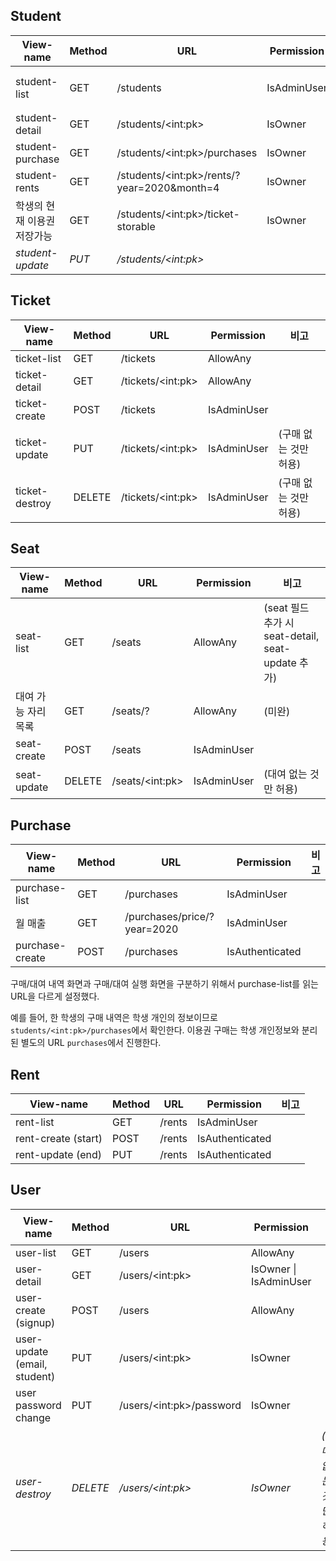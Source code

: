 ## Student

| View-name                   | Method | URL                                            | Permission  | 비고                     |
| --------------------------- | ------ | ---------------------------------------------- | ----------- | ------------------------ |
| student-list                | GET    | /students                                      | IsAdminUser | (create, destroy는 자동) |
| student-detail              | GET    | /students/&lt;int:pk>                          | IsOwner     |                          |
| student-purchase            | GET    | /students/&lt;int:pk>/purchases                | IsOwner     |                          |
| student-rents               | GET    | /students/&lt;int:pk>/rents/?year=2020&month=4 | IsOwner     |                          |
| 학생의 현재 이용권 저장가능 | GET    | /students/&lt;int:pk>/ticket-storable          | IsOwner     |                          |
| *student-update*            | *PUT*  | */students/&lt;int:pk>*                        |             |                          |



## Ticket

| View-name      | Method | URL                  | Permission  | 비고                  |
| -------------- | ------ | -------------------- | ----------- | --------------------- |
| ticket-list    | GET    | /tickets             | AllowAny    |                       |
| ticket-detail  | GET    | /tickets/&lt;int:pk> | AllowAny    |                       |
| ticket-create  | POST   | /tickets             | IsAdminUser |                       |
| ticket-update  | PUT    | /tickets/&lt;int:pk> | IsAdminUser | (구매 없는 것만 허용) |
| ticket-destroy | DELETE | /tickets/&lt;int:pk> | IsAdminUser | (구매 없는 것만 허용) |



## Seat

| View-name           | Method | URL                | Permission  | 비고                                              |
| ------------------- | ------ | ------------------ | ----------- | ------------------------------------------------- |
| seat-list           | GET    | /seats             | AllowAny    | (seat 필드 추가 시 seat-detail, seat-update 추가) |
| 대여 가능 자리 목록 | GET    | /seats/?           | AllowAny    | (미완)                                            |
| seat-create         | POST   | /seats             | IsAdminUser |                                                   |
| seat-update         | DELETE | /seats/&lt;int:pk> | IsAdminUser | (대여 없는 것만 허용)                             |



## Purchase

| View-name           | Method | URL                         | Permission      | 비고 |
| ------------------- | ------ | --------------------------- | --------------- | ---- |
| purchase-list       | GET    | /purchases                  | IsAdminUser     |      |
| 월 매출             | GET    | /purchases/price/?year=2020 | IsAdminUser     |      |
| purchase-create     | POST   | /purchases                  | IsAuthenticated |      |

구매/대여 내역 화면과 구매/대여 실행 화면을 구분하기 위해서 purchase-list를 읽는 URL을 다르게 설정했다.

예를 들어, 한 학생의 구매 내역은 학생 개인의 정보이므로 `students/<int:pk>/purchases`에서 확인한다.
이용권 구매는 학생 개인정보와 분리된 별도의 URL `purchases`에서 진행한다.



## Rent

| View-name           | Method | URL                         | Permission      | 비고 |
| ------------------- | ------ | --------------------------- | --------------- | ---- |
| rent-list           | GET    | /rents                      | IsAdminUser     |      |
| rent-create (start) | POST   | /rents                      | IsAuthenticated |      |
| rent-update (end)   | PUT    | /rents                      | IsAuthenticated |      |



## User

| View-name                    | Method   | URL                         | Permission             | 비고                     |
| ---------------------------- | -------- | --------------------------- | ---------------------- | ------------------------ |
| user-list                    | GET      | /users                      | AllowAny               |                          |
| user-detail                  | GET      | /users/&lt;int:pk>          | IsOwner \| IsAdminUser |                          |
| user-create (signup)         | POST     | /users                      | AllowAny               |                          |
| user-update (email, student) | PUT      | /users/&lt;int:pk>          | IsOwner                |                          |
| user password change         | PUT      | /users/&lt;int:pk>/password | IsOwner                |                          |
| *user-destroy*               | *DELETE* | */users/&lt;int:pk>*        | *IsOwner*              | *(구매 없는 것만 허용?)* |


